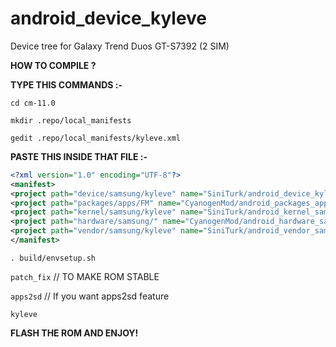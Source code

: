 android_device_kyleve
======================

Device tree for Galaxy Trend Duos GT-S7392 (2 SIM)

<b>HOW TO COMPILE ?</b>

<b>TYPE THIS COMMANDS :- </b>

`cd cm-11.0`

`mkdir .repo/local_manifests`

`gedit .repo/local_manifests/kyleve.xml `

<b>PASTE THIS INSIDE THAT FILE :- </b>


```xml
<?xml version="1.0" encoding="UTF-8"?>
<manifest>
<project path="device/samsung/kyleve" name="SiniTurk/android_device_kyleve" revision="cm-11.0" />
<project path="packages/apps/FM" name="CyanogenMod/android_packages_apps_FMRadio" revision="cm-10.2" />
<project path="kernel/samsung/kyleve" name="SiniTurk/android_kernel_samsung_kylevexx" revision="cm-11.0_3.4.5" />
<project path="hardware/samsung/" name="CyanogenMod/android_hardware_samsung" revision="cm-11.0" />
<project path="vendor/samsung/kyleve" name="SiniTurk/android_vendor_samsung_kyleve" revision="test" />
</manifest>
```

`. build/envsetup.sh `

`patch_fix`  // TO MAKE ROM STABLE

`apps2sd` // If you want apps2sd feature

`kyleve `

<b>FLASH THE ROM AND ENJOY!</b>

